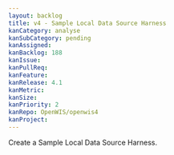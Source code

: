 ```yaml
---
layout: backlog
title: v4 - Sample Local Data Source Harness
kanCategory: analyse
kanSubCategory: pending
kanAssigned:
kanBacklog: 188
kanIssue:
kanPullReq:
kanFeature:
kanRelease: 4.1
kanMetric:
kanSize:
kanPriority: 2
kanRepo: OpenWIS/openwis4
kanProject:
---
```

Create a Sample Local Data Source Harness.
